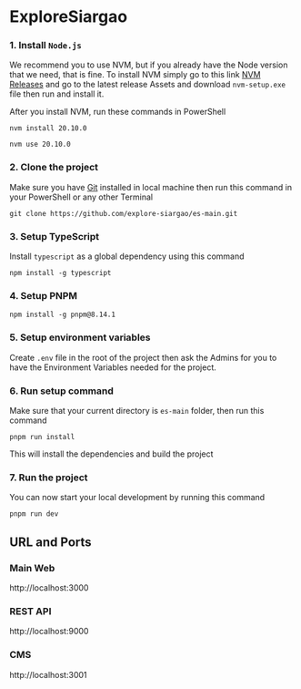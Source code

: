 # ExploreSiargao

### 1. Install `Node.js`

We recommend you to use NVM, but if you already have the Node version that we need, that is fine. To install NVM simply go to this link [NVM Releases](https://github.com/coreybutler/nvm-windows/releases) and go to the latest release Assets and download `nvm-setup.exe` file then run and install it.

After you install NVM, run these commands in PowerShell

```
nvm install 20.10.0
```

```
nvm use 20.10.0
```

### 2. Clone the project

Make sure you have <a href="https://git-scm.com/" target="_blank">Git</a> installed in local machine then run this command in your PowerShell or any other Terminal

```
git clone https://github.com/explore-siargao/es-main.git
```

### 3. Setup TypeScript

Install `typescript` as a global dependency using this command

```
npm install -g typescript
```

### 4. Setup PNPM

```
npm install -g pnpm@8.14.1
```

### 5. Setup environment variables

Create `.env` file in the root of the project then ask the Admins for you to have the Environment Variables needed for the project.

### 6. Run setup command

Make sure that your current directory is `es-main` folder, then run this command

```
pnpm run install
```

This will install the dependencies and build the project

### 7. Run the project

You can now start your local development by running this command

```
pnpm run dev
```

## URL and Ports

### Main Web

http://localhost:3000

### REST API

http://localhost:9000

### CMS

http://localhost:3001
